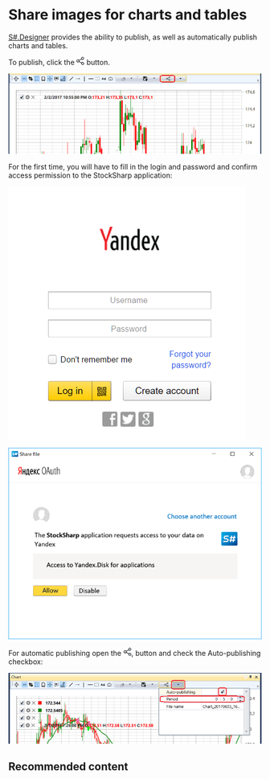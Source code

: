 # Share images for charts and tables

[S\#.Designer](Designer.md) provides the ability to publish, as well as automatically publish charts and tables.

To publish, click the ![Designer Share link ico](../images/Designer_Share_link_ico.png) button. 

![Designer Share link](../images/Designer_Share_link.png)

For the first time, you will have to fill in the login and password and confirm access permission to the StockSharp application:

![Designer Share link Ya](../images/Designer_Share_link_Ya.png)

![Designer Share link Ya 02](../images/Designer_Share_link_Ya_02.png)

For automatic publishing open the ![Designer Share link ico](../images/Designer_Share_link_ico.png), button and check the Auto\-publishing checkbox:

![Designer Share link 01](../images/Designer_Share_link_01.png)

## Recommended content
